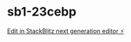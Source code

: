 # sb1-23cebp

[Edit in StackBlitz next generation editor ⚡️](https://stackblitz.com/~/github.com/anripov/sb1-23cebp)